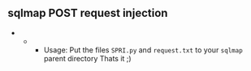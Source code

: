 ## sqlmap POST request injection
- - - Usage:
Put the files `SPRI.py` and `request.txt` to your `sqlmap` parent directory
Thats it ;)
